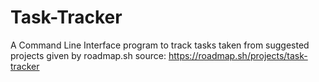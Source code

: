 # Task-Tracker
A Command Line Interface program to track tasks taken from suggested projects given by roadmap.sh 
source: https://roadmap.sh/projects/task-tracker
